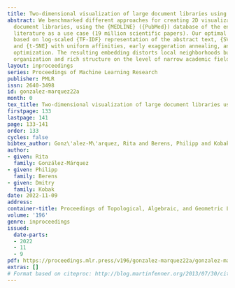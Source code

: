 ```yaml
---
title: Two-dimensional visualization of large document libraries using t-SNE
abstract: We benchmarked different approaches for creating 2D visualizations of large
  document libraries, using the {MEDLINE} ({PubMed}) database of the entire biomedical
  literature as a use case (19 million scientific papers). Our optimal pipeline is
  based on log-scaled {TF-IDF} representation of the abstract text, {SVD} preprocessing,
  and {t-SNE} with uniform affinities, early exaggeration annealing, and extended
  optimization. The resulting embedding distorts local neighborhoods but shows meaningful
  organization and rich structure on the level of narrow academic fields.
layout: inproceedings
series: Proceedings of Machine Learning Research
publisher: PMLR
issn: 2640-3498
id: gonzalez-marquez22a
month: 0
tex_title: Two-dimensional visualization of large document libraries using {t-SNE}
firstpage: 133
lastpage: 141
page: 133-141
order: 133
cycles: false
bibtex_author: Gonz\'alez-M\'arquez, Rita and Berens, Philipp and Kobak, Dmitry
author:
- given: Rita
  family: González-Márquez
- given: Philipp
  family: Berens
- given: Dmitry
  family: Kobak
date: 2022-11-09
address:
container-title: Proceedings of Topological, Algebraic, and Geometric Learning 2022
volume: '196'
genre: inproceedings
issued:
  date-parts:
  - 2022
  - 11
  - 9
pdf: https://proceedings.mlr.press/v196/gonzalez-marquez22a/gonzalez-marquez22a.pdf
extras: []
# Format based on citeproc: http://blog.martinfenner.org/2013/07/30/citeproc-yaml-for-bibliographies/
---
```

